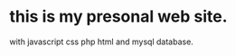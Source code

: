 # this is my presonal web site.
with javascript
     css
     php
     html and
     mysql database.
     
